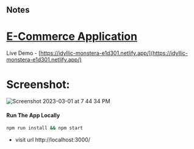 ## Notes

# [E-Commerce Application](https://idyllic-monstera-e1d301.netlify.app/)

Live Demo - [https://idyllic-monstera-e1d301.netlify.app/](https://idyllic-monstera-e1d301.netlify.app/)


# Screenshot:

![Screenshot 2023-03-01 at 7 44 34 PM](https://user-images.githubusercontent.com/2153396/227244001-abd106d4-ef01-4136-8f1b-ffe6c5424d00.png)




#### Run The App Locally

```sh
npm run install && npm start
```

- visit url http://localhost:3000/



